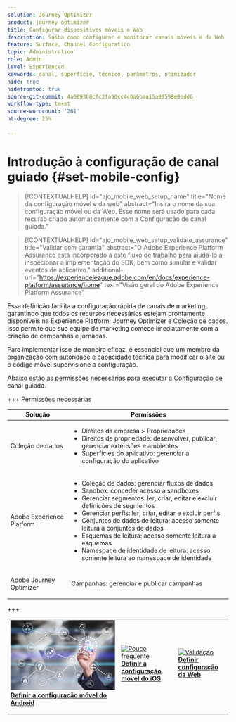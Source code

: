 ```yaml
---
solution: Journey Optimizer
product: journey optimizer
title: Configurar dispositivos móveis e Web
description: Saiba como configurar e monitorar canais móveis e da Web
feature: Surface, Channel Configuration
topic: Administration
role: Admin
level: Experienced
keywords: canal, superfície, técnico, parâmetros, otimizador
hide: true
hidefromtoc: true
source-git-commit: 4a089308cfc2fa90cc4c0a6baa15a89598e8edd6
workflow-type: tm+mt
source-wordcount: '261'
ht-degree: 25%

---
```


# Introdução à configuração de canal guiado {#set-mobile-config}

>[!CONTEXTUALHELP]
>id="ajo_mobile_web_setup_name"
>title="Nome da configuração móvel e da web"
>abstract="Insira o nome da sua configuração móvel ou da Web. Esse nome será usado para cada recurso criado automaticamente com a Configuração de canal guiada."

>[!CONTEXTUALHELP]
>id="ajo_mobile_web_setup_validate_assurance"
>title="Validar com garantia"
>abstract="O Adobe Experience Platform Assurance está incorporado a este fluxo de trabalho para ajudá-lo a inspecionar a implementação do SDK, bem como simular e validar eventos de aplicativo."
>additional-url="https://experienceleague.adobe.com/en/docs/experience-platform/assurance/home" text="Visão geral do Adobe Experience Platform Assurance"


Essa definição facilita a configuração rápida de canais de marketing, garantindo que todos os recursos necessários estejam prontamente disponíveis na Experience Platform, Journey Optimizer e Coleção de dados. Isso permite que sua equipe de marketing comece imediatamente com a criação de campanhas e jornadas.

Para implementar isso de maneira eficaz, é essencial que um membro da organização com autoridade e capacidade técnica para modificar o site ou o código móvel supervisione a configuração.

Abaixo estão as permissões necessárias para executar a Configuração de canal guiada.

+++ Permissões necessárias

<table>
  <thead>
    <tr>
      <th><strong>Solução</strong></th>
      <th><strong>Permissões</strong></th>
    </tr>
  </thead>
  <tbody>
    <tr>
      <td>
        <p>Coleção de dados</p>
      </td>
      <td>
        <ul>
          <li>Direitos da empresa &gt; Propriedades</li>
          <li>Direitos de propriedade: desenvolver, publicar, gerenciar extensões e ambientes</li>
          <li>Superfícies do aplicativo: gerenciar a configuração do aplicativo</li>
        </ul>
      </td>
    </tr>
    <tr>
      <td>
        <p>Adobe Experience Platform</p>
      </td>
      <td>
        <ul>
          <li>Coleção de dados: gerenciar fluxos de dados</li>
          <li>Sandbox: conceder acesso a sandboxes</li>
          <li>Gerenciar segmentos: ler, criar, editar e excluir definições de segmentos</li>
          <li>Gerenciar perfis: ler, criar, editar e excluir perfis</li>
          <li>Conjuntos de dados de leitura: acesso somente leitura a conjuntos de dados</li>
          <li>Esquemas de leitura: acesso somente leitura a esquemas</li>
          <li>Namespace de identidade de leitura: acesso somente leitura ao namespace de identidade</li>
        </ul>
      </td>
    </tr>
    <tr>
      <td>
        <p>Adobe Journey Optimizer</p>
      </td>
      <td>
        <p>Campanhas: gerenciar e publicar campanhas</p>
      </td>
    </tr>
  </tbody>
</table>
+++

<table style="table-layout:fixed"><tr style="border: 0;">
<td>
<a href="set-mobile-android.md">
<img alt="Lead" src="assets/do-not-localize/config-android.jpeg">
</a>
<div><a href="set-mobile-android.md"><strong>Definir a configuração móvel do Android</strong>
</div>
<p>
</td>
<td>
<a href="set-mobile-ios.md">
<img alt="Pouco frequente" src="assets/do-not-localize/config-ios.jpeg">
</a>
<div>
<a href="set-mobile-ios.md"><strong>Definir a configuração móvel do iOS</strong></a>
</div>
<p></td>
<td>
<a href="set-mobile-web.md">
<img alt="Validação" src="assets/do-not-localize/config-web.jpeg">
</a>
<div>
<a href="set-mobile-web.md"><strong>Definir configuração da Web</strong></a>
</div>
<p>
</td>
</tr></table>
